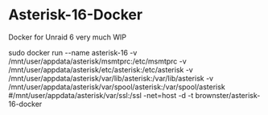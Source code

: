 # Asterisk-16-Docker
Docker for Unraid 6 very much WIP


sudo docker run --name asterisk-16
-v /mnt/user/appdata/asterisk/msmtprc:/etc/msmtprc
-v /mnt/user/appdata/asterisk/etc/asterisk:/etc/asterisk
-v /mnt/user/appdata/asterisk/var/lib/asterisk:/var/lib/asterisk
-v /mnt/user/appdata/asterisk/var/spool/asterisk:/var/spool/asterisk
#/mnt/user/appdata/asterisk/var/ssl:/ssl
 -net=host -d -t brownster/asterisk-16-docker    
